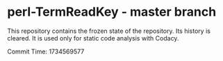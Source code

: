 # perl-TermReadKey - master branch

This repository contains the frozen state of the repository.
Its history is cleared. It is used only for static code
analysis with Codacy.

Commit Time: 1734569577